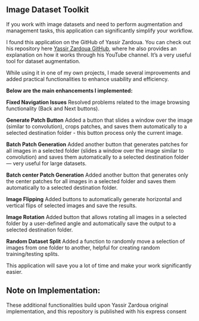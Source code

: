 ## Image Dataset Toolkit
If you work with image datasets and need to perform augmentation and management tasks, this application can significantly simplify your workflow.

I found this application on the GitHub of Yassir Zardoua. You can check out his repository here [Yassir Zardoua GitHub](https://github.com/Zardoua-Yassir/Image-Crops-Annotation__-A-GUI-Application), where he also provides an explanation on how it works through his YouTube channel. It’s a very useful tool for dataset augmentation.

While using it in one of my own projects, I made several improvements and added practical functionalities to enhance usability and efficiency.

**Below are the main enhancements I implemented:**

**Fixed Navigation Issues**
Resolved problems related to the image browsing functionality (Back and Next buttons).

**Generate Patch Button**
Added a button that slides a window over the image (similar to convolution), crops patches, and saves them automatically to a selected destination folder - this button process only the current image.

**Batch Patch Generation**
Added another button that generates patches for all images in a selected folder (slides a window over the image similar to convolution) and saves them automatically to a selected destination folder — very useful for large datasets.

**Batch center Patch Generation**
Added another button that generates only the center patches for all images in a selected folder  and saves them automatically to a selected destination folder.

**Image Flipping**
Added buttons to automatically generate horizontal and vertical flips of selected images and save the results.

**Image Rotation**
Added button that allows rotating all images in a selected folder by a user-defined angle and automatically save the output to a selected destination folder.

**Random Dataset Split**
Added a function to randomly move a selection of images from one folder to another,  helpful for creating random training/testing splits.

This application will save you a lot of time and make your work significantly easier.


## Note on Implementation:

These additional functionalities build upon Yassir Zardoua original implementation, and this repository is published with his express consent
